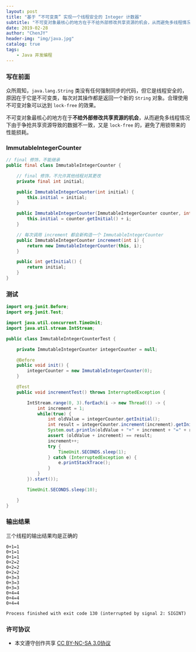 ```yaml
---
layout: post
title: "基于 “不可变类” 实现一个线程安全的 Integer 计数器"
subtitle: "不可变对象最核心的地方在于不给外部修改共享资源的机会，从而避免多线程情况下由于争抢共享资源导致的数据不一致"
date: 2019-02-28
author: "ChenJY"
header-img: "img/java.jpg"
catalog: true
tags: 
    - Java 并发编程
---
```


### 写在前面

众所周知，`java.lang.String` 类没有任何强制同步的代码，但它是线程安全的，原因在于它是不可变类，每次对其操作都是返回一个新的 `String` 对象。合理使用不可变对象可以达到 `lock-free` 的效果。

不可变对象最核心的地方在于**不给外部修改共享资源的机会**，从而避免多线程情况下由于争抢共享资源导致的数据不一致，又是 `lock-free` 的，避免了用锁带来的性能损耗。

### ImmutableIntegerCounter

```java
// final 修饰，不能继承
public final class ImmutableIntegerCounter {

    // final 修饰，不允许其他线程对其更改
    private final int initial;

    public ImmutableIntegerCounter(int initial) {
        this.initial = initial;
    }

    public ImmutableIntegerCounter(ImmutableIntegerCounter counter, int i) {
        this.initial = counter.getInitial() + i;
    }

    // 每次调用 increment 都会新构造一个 ImmutableIntegerCounter
    public ImmutableIntegerCounter increment(int i) {
        return new ImmutableIntegerCounter(this, i);
    }

    public int getInitial() {
        return initial;
    }
}
```

### 测试

```java
import org.junit.Before;
import org.junit.Test;

import java.util.concurrent.TimeUnit;
import java.util.stream.IntStream;

public class ImmutableIntegerCounterTest {

    private ImmutableIntegerCounter integerCounter = null;

    @Before
    public void init() {
        integerCounter = new ImmutableIntegerCounter(0);
    }

    @Test
    public void incrementTest() throws InterruptedException {

        IntStream.range(0, 3).forEach(i -> new Thread(() -> {
            int increment = 1;
            while(true) {
                int oldValue = integerCounter.getInitial();
                int result = integerCounter.increment(increment).getInitial();
                System.out.println(oldValue + "+" + increment + "=" + result);
                assert (oldValue + increment) == result;
                increment++;
                try {
                    TimeUnit.SECONDS.sleep(1);
                } catch (InterruptedException e) {
                    e.printStackTrace();
                }
            }
        }).start());

        TimeUnit.SECONDS.sleep(10);

    }
}

```

### 输出结果

三个线程的输出结果均是正确的

```shell
0+1=1
0+1=1
0+1=1
0+2=2
0+2=2
0+2=2
0+3=3
0+3=3
0+3=3
0+4=4
0+4=4
0+4=4

Process finished with exit code 130 (interrupted by signal 2: SIGINT)
```

### 许可协议

- 本文遵守创作共享 [CC BY-NC-SA 3.0协议](https://creativecommons.org/licenses/by-nc-sa/3.0/cn/)

